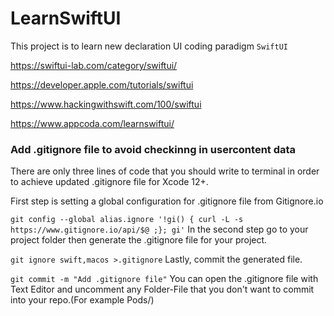 # LearnSwiftUI
This project is to learn new declaration UI coding paradigm `SwiftUI`

https://swiftui-lab.com/category/swiftui/

https://developer.apple.com/tutorials/swiftui

https://www.hackingwithswift.com/100/swiftui

https://www.appcoda.com/learnswiftui/

### Add .gitignore file to avoid checkinng in usercontent data
There are only three lines of code that you should write to terminal in order to achieve updated .gitignore file for Xcode 12+.

First step is setting a global configuration for .gitignore file from Gitignore.io

`git config --global alias.ignore '!gi() { curl -L -s https://www.gitignore.io/api/$@ ;}; gi'`
In the second step go to your project folder then generate the .gitignore file for your project.

`git ignore swift,macos >.gitignore`
Lastly, commit the generated file.

`git commit -m "Add .gitignore file"`
You can open the .gitignore file with Text Editor and uncomment any Folder-File that you don't want to commit into your repo.(For example Pods/)
